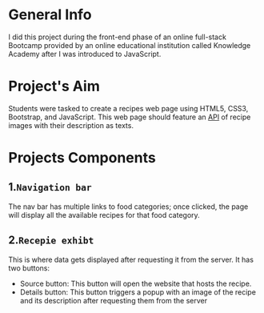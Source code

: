 # General Info
I did this project during the front-end phase of an online full-stack Bootcamp provided by an online educational institution called Knowledge Academy after I was introduced to JavaScript.
# Project's Aim
Students were tasked to create a recipes web page using HTML5, CSS3, Bootstrap, and JavaScript. This web page should feature an [API](https://forkify-api.herokuapp.com/) of recipe images with their description as texts. 
# Projects Components
## 1.`Navigation bar`
The nav bar has multiple links to food categories; once clicked, the page will display all the available recipes for that food category. 
## 2.`Recepie exhibt`
This is where data gets displayed after requesting it from the server. It has two buttons:
* Source button: This button will open the website that hosts the recipe.
* Details button: This button triggers a popup with an image of the recipe and its description after requesting them from the server

